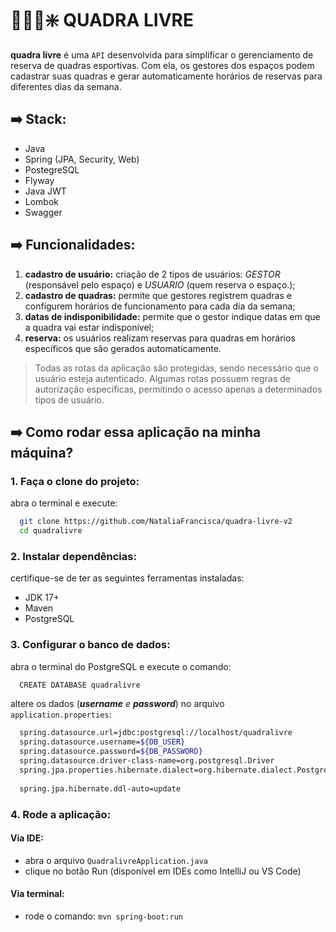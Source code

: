 # 🤾🏽‍♀️❇️ QUADRA LIVRE

**quadra livre** é uma `API` desenvolvida para simplificar o gerenciamento de reserva de quadras esportivas. Com ela, os gestores dos espaços podem cadastrar suas quadras e gerar automaticamente horários de reservas para diferentes dias da semana.

## ➡️ Stack:
- Java
- Spring (JPA, Security, Web)
- PostegreSQL
- Flyway
- Java JWT
- Lombok
- Swagger

## ➡️ Funcionalidades:
1. **cadastro de usuário:** criação de 2 tipos de usuários: _GESTOR_ (responsável pelo espaço) e _USUARIO_ (quem reserva o espaço.);
3. **cadastro de quadras:** permite que gestores registrem quadras e configurem horários de funcionamento para cada dia da semana;
4. **datas de indisponibilidade:** permite que o gestor indique datas em que a quadra vai estar indisponível;
5. **reserva:** os usuários realizam reservas para quadras em horários específicos que são gerados automaticamente.

> Todas as rotas da aplicação são protegidas, sendo necessário que o usuário esteja autenticado. Algumas rotas possuem regras de autorização específicas, permitindo o acesso apenas a determinados tipos de usuário.

## ➡️ Como rodar essa aplicação na minha máquina?

### 1. Faça o clone do projeto:
abra o terminal e execute:
```bash
  git clone https://github.com/NataliaFrancisca/quadra-livre-v2
  cd quadralivre
```

### 2. Instalar dependências:
certifique-se de ter as seguintes ferramentas instaladas:
- JDK 17+
- Maven
- PostgreSQL

### 3. Configurar o banco de dados:
abra o terminal do PostgreSQL e execute o comando:
```bash
  CREATE DATABASE quadralivre
```
altere os dados (_**username** e **password**_) no arquivo ``application.properties``:

```bash
  spring.datasource.url=jdbc:postgresql://localhost/quadralivre
  spring.datasource.username=${DB_USER}
  spring.datasource.password=${DB_PASSWORD}
  spring.datasource.driver-class-name=org.postgresql.Driver
  spring.jpa.properties.hibernate.dialect=org.hibernate.dialect.PostgreSQLDialect
  
  spring.jpa.hibernate.ddl-auto=update
```

### 4. Rode a aplicação:
#### Via IDE:
- abra o arquivo `QuadralivreApplication.java`
- clique no botão Run (disponível em IDEs como IntelliJ ou VS Code)

#### Via terminal:
- rode o comando: `mvn spring-boot:run`
